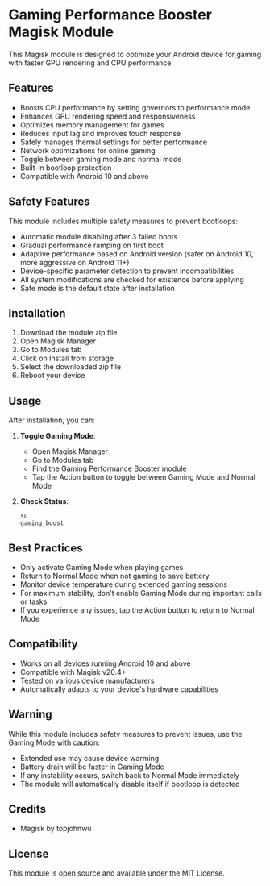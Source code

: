 # Gaming Performance Booster Magisk Module

This Magisk module is designed to optimize your Android device for gaming with faster GPU rendering and CPU performance.

## Features
- Boosts CPU performance by setting governors to performance mode
- Enhances GPU rendering speed and responsiveness
- Optimizes memory management for games
- Reduces input lag and improves touch response
- Safely manages thermal settings for better performance
- Network optimizations for online gaming
- Toggle between gaming mode and normal mode
- Built-in bootloop protection
- Compatible with Android 10 and above

## Safety Features
This module includes multiple safety measures to prevent bootloops:
- Automatic module disabling after 3 failed boots
- Gradual performance ramping on first boot
- Adaptive performance based on Android version (safer on Android 10, more aggressive on Android 11+)
- Device-specific parameter detection to prevent incompatibilities
- All system modifications are checked for existence before applying
- Safe mode is the default state after installation

## Installation
1. Download the module zip file
2. Open Magisk Manager
3. Go to Modules tab
4. Click on Install from storage
5. Select the downloaded zip file
6. Reboot your device

## Usage
After installation, you can:

1. **Toggle Gaming Mode**:
   - Open Magisk Manager
   - Go to Modules tab
   - Find the Gaming Performance Booster module
   - Tap the Action button to toggle between Gaming Mode and Normal Mode

2. **Check Status**:
   ```
   su
   gaming_boost
   ```

## Best Practices
- Only activate Gaming Mode when playing games
- Return to Normal Mode when not gaming to save battery
- Monitor device temperature during extended gaming sessions
- For maximum stability, don't enable Gaming Mode during important calls or tasks
- If you experience any issues, tap the Action button to return to Normal Mode

## Compatibility
- Works on all devices running Android 10 and above
- Compatible with Magisk v20.4+
- Tested on various device manufacturers
- Automatically adapts to your device's hardware capabilities

## Warning
While this module includes safety measures to prevent issues, use the Gaming Mode with caution:
- Extended use may cause device warming
- Battery drain will be faster in Gaming Mode
- If any instability occurs, switch back to Normal Mode immediately
- The module will automatically disable itself if bootloop is detected

## Credits
- Magisk by topjohnwu

## License
This module is open source and available under the MIT License. 
